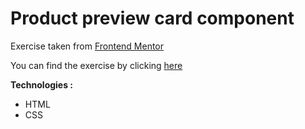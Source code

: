 <h1>Product preview card component</h1>

Exercise taken from <a href="https://www.frontendmentor.io/challenges?sort=difficulty|asc&types=free,free-plus" target="_blank">Frontend Mentor</a>

You can find the exercise by clicking <a href="https://www.frontendmentor.io/challenges/product-preview-card-component-GO7UmttRfa" target="_blank">here</a>

<strong>Technologies :</strong>
- HTML
- CSS
